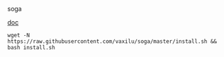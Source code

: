 soga

[doc](https://soga.yougotme.cc/)


```
wget -N  https://raw.githubusercontent.com/vaxilu/soga/master/install.sh && bash install.sh
```
